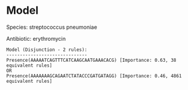 
# Model

Species: streptococcus pneumoniae

Antibiotic: erythromycin

```
Model (Disjunction - 2 rules):
------------------------------
Presence(AAAAATCAGTTTCATCAAGCAATGAAACACG) [Importance: 0.63, 38 equivalent rules]
OR
Presence(AAAAAAAGCAGAATCTATACCCGATGATAGG) [Importance: 0.46, 4861 equivalent rules]

```

